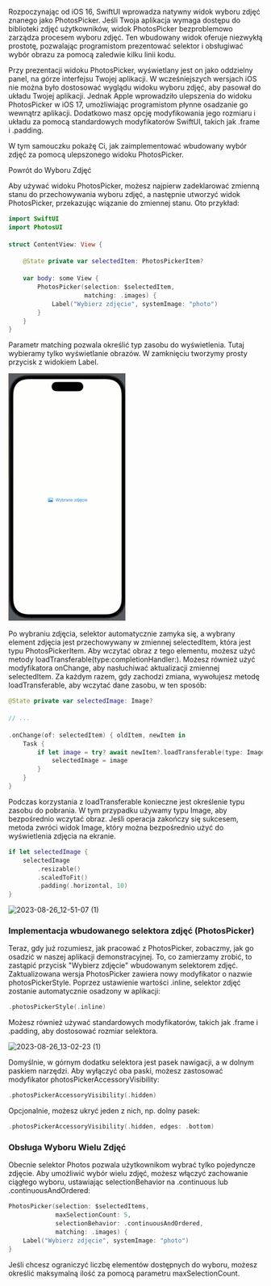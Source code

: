 Rozpoczynając od iOS 16, SwiftUI wprowadza natywny widok wyboru zdjęć znanego jako PhotosPicker. Jeśli Twoja aplikacja wymaga dostępu do biblioteki zdjęć użytkowników, widok PhotosPicker bezproblemowo zarządza procesem wyboru zdjęć. Ten wbudowany widok oferuje niezwykłą prostotę, pozwalając programistom prezentować selektor i obsługiwać wybór obrazu za pomocą zaledwie kilku linii kodu.

Przy prezentacji widoku PhotosPicker, wyświetlany jest on jako oddzielny panel, na górze interfejsu Twojej aplikacji. W wcześniejszych wersjach iOS nie można było dostosować wyglądu widoku wyboru zdjęć, aby pasował do układu Twojej aplikacji. Jednak Apple wprowadziło ulepszenia do widoku PhotosPicker w iOS 17, umożliwiając programistom płynne osadzanie go wewnątrz aplikacji. Dodatkowo masz opcję modyfikowania jego rozmiaru i układu za pomocą standardowych modyfikatorów SwiftUI, takich jak .frame i .padding.

W tym samouczku pokażę Ci, jak zaimplementować wbudowany wybór zdjęć za pomocą ulepszonego widoku PhotosPicker.

Powrót do Wyboru Zdjęć

Aby używać widoku PhotosPicker, możesz najpierw zadeklarować zmienną stanu do przechowywania wyboru zdjęć, a następnie utworzyć widok PhotosPicker, przekazując wiązanie do zmiennej stanu. Oto przykład:

```swift
import SwiftUI
import PhotosUI
 
struct ContentView: View {
 
    @State private var selectedItem: PhotosPickerItem?
 
    var body: some View {
        PhotosPicker(selection: $selectedItem,
                     matching: .images) {
            Label("Wybierz zdjęcie", systemImage: "photo")
        }
    }
}
```

Parametr matching pozwala określić typ zasobu do wyświetlenia. Tutaj wybieramy tylko wyświetlanie obrazów. W zamknięciu tworzymy prosty przycisk z widokiem Label.



![2023-08-26_11-54-04 (1)](2023-08-26_11-54-04%20(1).gif)



Po wybraniu zdjęcia, selektor automatycznie zamyka się, a wybrany element zdjęcia jest przechowywany w zmiennej selectedItem, która jest typu PhotosPickerItem. Aby wczytać obraz z tego elementu, możesz użyć metody loadTransferable(type:completionHandler:). Możesz również użyć modyfikatora onChange, aby nasłuchiwać aktualizacji zmiennej selectedItem. Za każdym razem, gdy zachodzi zmiana, wywołujesz metodę loadTransferable, aby wczytać dane zasobu, w ten sposób:

```swift
@State private var selectedImage: Image?

// ...

.onChange(of: selectedItem) { oldItem, newItem in
    Task {
        if let image = try? await newItem?.loadTransferable(type: Image.self) {
            selectedImage = image
        }
    }
}
```

Podczas korzystania z loadTransferable konieczne jest określenie typu zasobu do pobrania. W tym przypadku używamy typu Image, aby bezpośrednio wczytać obraz. Jeśli operacja zakończy się sukcesem, metoda zwróci widok Image, który można bezpośrednio użyć do wyświetlenia zdjęcia na ekranie.

```swift
if let selectedImage {
    selectedImage
        .resizable()
        .scaledToFit()
        .padding(.horizontal, 10)
}
```

![2023-08-26_12-51-07 (1)](2023-08-26_12-51-07%20(1).gif)

### Implementacja wbudowanego selektora zdjęć (PhotosPicker)

Teraz, gdy już rozumiesz, jak pracować z PhotosPicker, zobaczmy, jak go osadzić w naszej aplikacji demonstracyjnej. To, co zamierzamy zrobić, to zastąpić przycisk "Wybierz zdjęcie" wbudowanym selektorem zdjęć. Zaktualizowana wersja PhotosPicker zawiera nowy modyfikator o nazwie photosPickerStyle. Poprzez ustawienie wartości .inline, selektor zdjęć zostanie automatycznie osadzony w aplikacji:

```swift
.photosPickerStyle(.inline)
```

Możesz również używać standardowych modyfikatorów, takich jak .frame i .padding, aby dostosować rozmiar selektora.



![2023-08-26_13-02-23 (1)](2023-08-26_13-02-23%20(1).gif)



Domyślnie, w górnym dodatku selektora jest pasek nawigacji, a w dolnym paskiem narzędzi. Aby wyłączyć oba paski, możesz zastosować modyfikator photosPickerAccessoryVisibility:

```swift
.photosPickerAccessoryVisibility(.hidden)
```

Opcjonalnie, możesz ukryć jeden z nich, np. dolny pasek:

```swift
.photosPickerAccessoryVisibility(.hidden, edges: .bottom)
```





### Obsługa Wyboru Wielu Zdjęć

Obecnie selektor Photos pozwala użytkownikom wybrać tylko pojedyncze zdjęcie. Aby umożliwić wybór wielu zdjęć, możesz włączyć zachowanie ciągłego wyboru, ustawiając selectionBehavior na .continuous lub .continuousAndOrdered:

```swift
PhotosPicker(selection: $selectedItems, 
             maxSelectionCount: 5, 
             selectionBehavior: .continuousAndOrdered,
             matching: .images) {
    Label("Wybierz zdjęcie", systemImage: "photo")
}
```

Jeśli chcesz ograniczyć liczbę elementów dostępnych do wyboru, możesz określić maksymalną ilość za pomocą parametru maxSelectionCount.